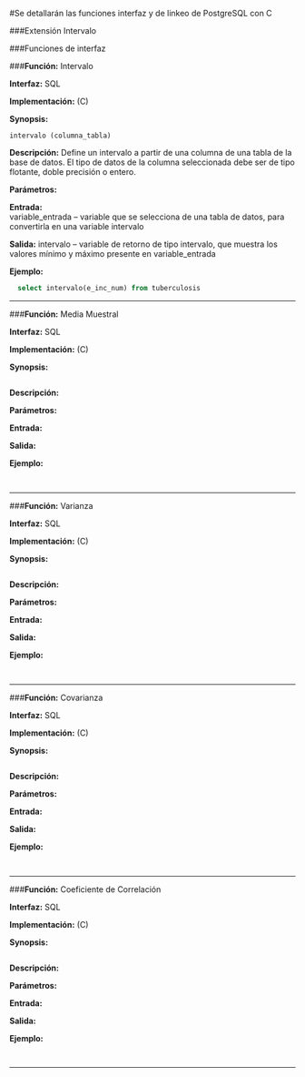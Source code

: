 #Se detallarán las funciones interfaz y de linkeo de PostgreSQL con C

###Extensión Intervalo

###Funciones de interfaz

###**Función:** Intervalo

**Interfaz:** SQL

**Implementación:** (C)

**Synopsis:**	
```
intervalo (columna_tabla)
```

**Descripción:** Define un intervalo a partir de una columna de una tabla de la base de datos. 
				 El tipo de datos de la columna seleccionada debe ser de tipo flotante, doble precisión o entero.

**Parámetros:**

**Entrada:** 		
variable_entrada – variable que se selecciona de una tabla de datos, para convertirla en una variable intervalo

**Salida:**	
intervalo – variable de retorno de tipo intervalo, que muestra los valores mínimo y máximo presente en variable_entrada

**Ejemplo:**
```sql
  select intervalo(e_inc_num) from tuberculosis
```

* * * 

###**Función:** Media Muestral

**Interfaz:** SQL

**Implementación:** (C)

**Synopsis:**	
```

```

**Descripción:**  

**Parámetros:**

**Entrada:** 		

**Salida:**	

**Ejemplo:**
```sql
  
```

* * * 
###**Función:** Varianza

**Interfaz:** SQL

**Implementación:** (C)

**Synopsis:**	
```

```

**Descripción:**  

**Parámetros:**

**Entrada:** 		

**Salida:**	

**Ejemplo:**
```sql
  
```

* * * 

###**Función:** Covarianza

**Interfaz:** SQL

**Implementación:** (C)

**Synopsis:**	
```

```

**Descripción:**  

**Parámetros:**

**Entrada:** 		

**Salida:**	

**Ejemplo:**
```sql
  
```

* * * 
###**Función:** Coeficiente de Correlación

**Interfaz:** SQL

**Implementación:** (C)

**Synopsis:**	
```

```

**Descripción:**  

**Parámetros:**

**Entrada:** 		

**Salida:**	

**Ejemplo:**
```sql
  
```

* * * 